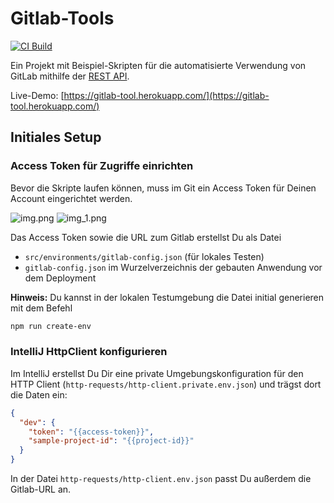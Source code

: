 # Gitlab-Tools
[![CI Build](https://github.com/ueberfuhr/gitlab-tools/actions/workflows/ci.yml/badge.svg)](https://github.com/ueberfuhr/gitlab-tools/actions/workflows/ci.yml)

Ein Projekt mit Beispiel-Skripten für die automatisierte Verwendung von GitLab mithilfe der [REST API](https://docs.gitlab.com/ee/api/).

Live-Demo: [https://gitlab-tool.herokuapp.com/](https://gitlab-tool.herokuapp.com/)

## Initiales Setup

### Access Token für Zugriffe einrichten

Bevor die Skripte laufen können, muss im Git ein Access Token für Deinen Account eingerichtet werden.

![img.png](doc/img.png)
![img_1.png](doc/img_1.png)

Das Access Token sowie die URL zum Gitlab erstellst Du als Datei
- `src/environments/gitlab-config.json` (für lokales Testen)
- `gitlab-config.json` im Wurzelverzeichnis der gebauten Anwendung vor dem Deployment

**Hinweis:** Du kannst in der lokalen Testumgebung die Datei initial generieren mit dem Befehl

```bash
npm run create-env
```

### IntelliJ HttpClient konfigurieren

Im IntelliJ erstellst Du Dir eine private Umgebungskonfiguration für den HTTP Client (`http-requests/http-client.private.env.json`) und trägst dort die Daten ein:

```json
{
  "dev": {
    "token": "{{access-token}}",
    "sample-project-id": "{{project-id}}"
  }
}
```

In der Datei `http-requests/http-client.env.json` passt Du außerdem die Gitlab-URL an.

